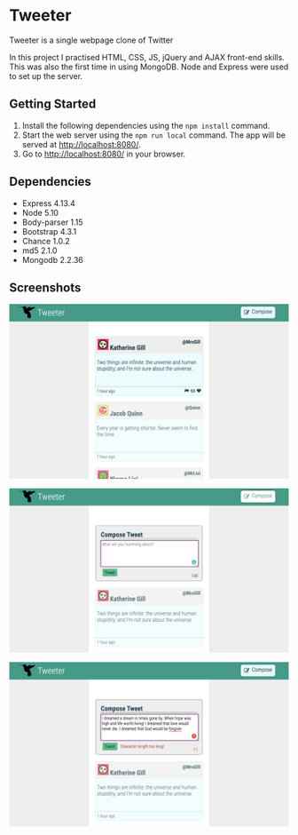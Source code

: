 # Tweeter

Tweeter is a single webpage clone of Twitter

In this project I practised HTML, CSS, JS, jQuery and AJAX front-end skills. This was also the first time in using MongoDB. Node and Express were used to set up the server.

## Getting Started

1. Install the following dependencies using the `npm install` command.
2. Start the web server using the `npm run local` command. The app will be served at <http://localhost:8080/>.
3. Go to <http://localhost:8080/> in your browser.

## Dependencies

- Express 4.13.4 
- Node 5.10
- Body-parser 1.15
- Bootstrap 4.3.1
- Chance 1.0.2
- md5 2.1.0
- Mongodb 2.2.36

## Screenshots

!["Here is the web page when loaded"](https://github.com/mmythily/tweeter/raw/master/compose-untoggled.png)

!["When compose button is clicked"](https://github.com/mmythily/tweeter/raw/master/compose-toggled.png)

!["An example of a error displayed when the tweet length is too long"](https://github.com/mmythily/tweeter/raw/master/too-long-error.png)